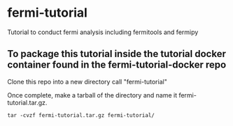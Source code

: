 # fermi-tutorial
Tutorial to conduct fermi analysis including fermitools and fermipy

## To package this tutorial inside the tutorial docker container found in the fermi-tutorial-docker repo
Clone this repo into a new directory call "fermi-tutorial"

Once complete, make a tarball of the directory and name it fermi-tutorial.tar.gz.

```tar -cvzf fermi-tutorial.tar.gz fermi-tutorial/```
